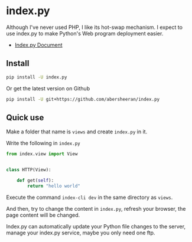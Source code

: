 # index.py

Although I've never used PHP, I like its hot-swap mechanism. I expect to use index.py to make Python's Web program deployment easier.

- [Index.py Document](https://abersheeran.github.io/index.py/)

## Install

```bash
pip install -U index.py
```

Or get the latest version on Github

```bash
pip install -U git+https://github.com/abersheeran/index.py
```

## Quick use

Make a folder that name is `views` and create `index.py` in it.

Write the following in `index.py`

```python
from index.view import View


class HTTP(View):

    def get(self):
        return "hello world"
```

Execute the command `index-cli dev` in the same directory as `views`.

And then, try to change the content in `index.py`, refresh your browser, the page content will be changed.

Index.py can automatically update your Python file changes to the server, manage your index.py service, maybe you only need one ftp.
